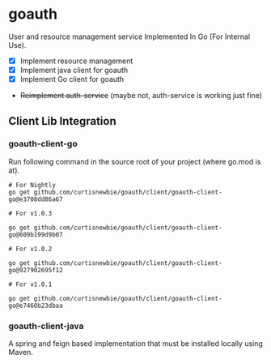 # goauth

User and resource management service Implemented In Go (For Internal Use).

- [x] Implement resource management
- [x] Implement java client for goauth
- [x] Implement Go client for goauth
- ~~Reimplement auth-service~~ (maybe not, auth-service is working just fine)

## Client Lib Integration

### goauth-client-go

Run following command in the source root of your project (where go.mod is at).

```
# For Nightly
go get github.com/curtisnewbie/goauth/client/goauth-client-go@e3708dd86a67

# For v1.0.3

go get github.com/curtisnewbie/goauth/client/goauth-client-go@609b199d9b07

# For v1.0.2

go get github.com/curtisnewbie/goauth/client/goauth-client-go@927902695f12

# For v1.0.1

go get github.com/curtisnewbie/goauth/client/goauth-client-go@e7460b23dbaa
```

### goauth-client-java

A spring and feign based implementation that must be installed locally using Maven.

